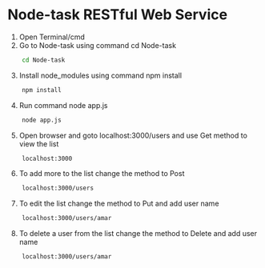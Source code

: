 # Node-task RESTful Web Service 
1. Open Terminal/cmd
2. Go to Node-task using command cd Node-task
```sh
    cd Node-task
```
3. Install node_modules using command npm install 
```sh
    npm install
```
4. Run command node app.js
```sh
    node app.js
```
5. Open browser and goto localhost:3000/users and use Get method to view the list
```sh
    localhost:3000
```
6. To add more to the list change the method to Post
```sh
    localhost:3000/users
```
7. To edit the list change the method to Put and add user name 
```sh
    localhost:3000/users/amar
```
8. To delete a user from the list change the method to Delete and add user name
```sh
    localhost:3000/users/amar
```

